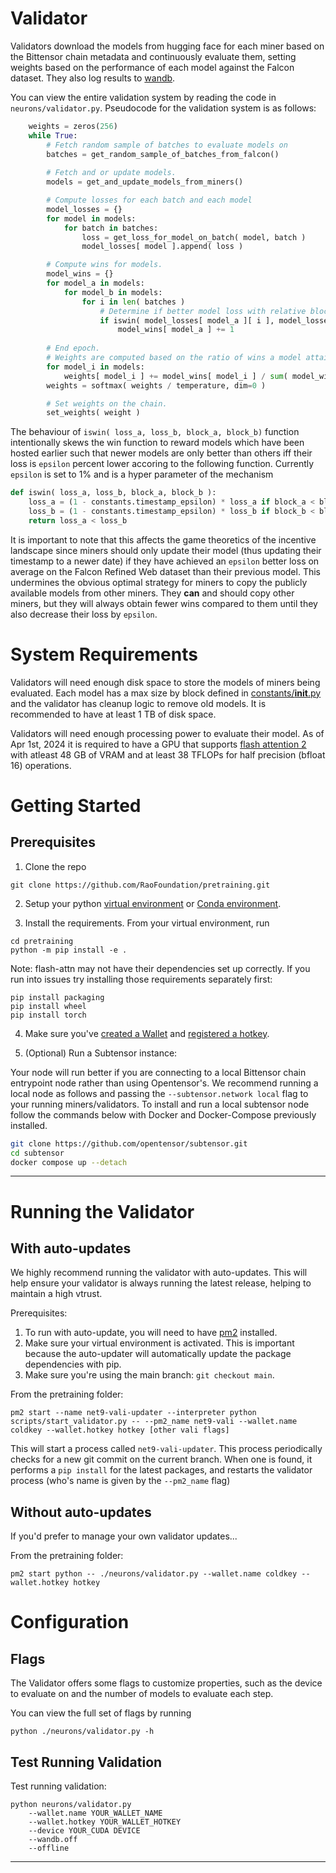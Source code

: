 # Validator 

Validators download the models from hugging face for each miner based on the Bittensor chain metadata and continuously evaluate them, setting weights based on the performance of each model against the Falcon dataset. They also log results to [wandb](https://wandb.ai/opentensor-dev/pretraining-subnet).

You can view the entire validation system by reading the code in `neurons/validator.py`. Pseudocode for the validation system is as follows:
```python
    weights = zeros(256)
    while True:
        # Fetch random sample of batches to evaluate models on
        batches = get_random_sample_of_batches_from_falcon()
        
        # Fetch and or update models.
        models = get_and_update_models_from_miners()

        # Compute losses for each batch and each model
        model_losses = {}
        for model in models:
            for batch in batches:
                loss = get_loss_for_model_on_batch( model, batch )
                model_losses[ model ].append( loss )

        # Compute wins for models.
        model_wins = {}
        for model_a in models:
            for model_b in models:
                for i in len( batches )
                    # Determine if better model loss with relative block number boosting.
                    if iswin( model_losses[ model_a ][ i ], model_losses[ model_b ][ i ], block_a, block_b ):
                        model_wins[ model_a ] += 1
                            
        # End epoch.
        # Weights are computed based on the ratio of wins a model attains during the epoch.
        for model_i in models:
            weights[ model_i ] += model_wins[ model_i ] / sum( model_wins.values() )
        weights = softmax( weights / temperature, dim=0 )

        # Set weights on the chain.
        set_weights( weight )
```

The behaviour of `iswin( loss_a, loss_b, block_a, block_b)` function intentionally skews the win function to reward models which have been hosted earlier such that newer models are only better than others iff their loss is `epsilon` percent lower accoring to the following function. Currently `epsilon` is set to 1% and is a hyper parameter of the mechanism

```python
def iswin( loss_a, loss_b, block_a, block_b ):
    loss_a = (1 - constants.timestamp_epsilon) * loss_a if block_a < block_b else loss_a
    loss_b = (1 - constants.timestamp_epsilon) * loss_b if block_b < block_a else loss_b
    return loss_a < loss_b
```

It is important to note that this affects the game theoretics of the incentive landscape since miners should only update their model (thus updating their timestamp to a newer date) if they have achieved an `epsilon` better loss on average on the Falcon Refined Web dataset than their previous model. This undermines the obvious optimal strategy for miners to copy the publicly available models from other miners. They **can** and should copy other miners, but they will always obtain fewer wins compared to them until they also decrease their loss by `epsilon`.

# System Requirements

Validators will need enough disk space to store the models of miners being evaluated. Each model has a max size by block defined in [constants/__init__.py](https://github.com/RaoFoundation/pretraining/blob/main/constants/__init__.py#L57) and the validator has cleanup logic to remove old models. It is recommended to have at least 1 TB of disk space.

Validators will need enough processing power to evaluate their model. As of Apr 1st, 2024 it is required to have a GPU that supports [flash attention 2](https://github.com/Dao-AILab/flash-attention) with atleast 48 GB of VRAM and at least 38 TFLOPs for half precision (bfloat 16) operations.

# Getting Started

## Prerequisites

1. Clone the repo

```shell
git clone https://github.com/RaoFoundation/pretraining.git
```

2. Setup your python [virtual environment](https://docs.python.org/3/library/venv.html) or [Conda environment](https://conda.io/projects/conda/en/latest/user-guide/tasks/manage-environments.html#creating-an-environment-with-commands).

3. Install the requirements. From your virtual environment, run
```shell
cd pretraining
python -m pip install -e .
```

Note: flash-attn may not have their dependencies set up correctly. If you run into issues try installing those requirements separately first:
```shell
pip install packaging
pip install wheel
pip install torch
```

4. Make sure you've [created a Wallet](https://docs.bittensor.com/getting-started/wallets) and [registered a hotkey](https://docs.bittensor.com/subnets/register-and-participate).

5. (Optional) Run a Subtensor instance:

Your node will run better if you are connecting to a local Bittensor chain entrypoint node rather than using Opentensor's. 
We recommend running a local node as follows and passing the ```--subtensor.network local``` flag to your running miners/validators. 
To install and run a local subtensor node follow the commands below with Docker and Docker-Compose previously installed.
```bash
git clone https://github.com/opentensor/subtensor.git
cd subtensor
docker compose up --detach
```
---

# Running the Validator

## With auto-updates

We highly recommend running the validator with auto-updates. This will help ensure your validator is always running the latest release, helping to maintain a high vtrust.

Prerequisites:
1. To run with auto-update, you will need to have [pm2](https://pm2.keymetrics.io/) installed.
2. Make sure your virtual environment is activated. This is important because the auto-updater will automatically update the package dependencies with pip.
3. Make sure you're using the main branch: `git checkout main`.

From the pretraining folder:
```shell
pm2 start --name net9-vali-updater --interpreter python scripts/start_validator.py -- --pm2_name net9-vali --wallet.name coldkey --wallet.hotkey hotkey [other vali flags]
```

This will start a process called `net9-vali-updater`. This process periodically checks for a new git commit on the current branch. When one is found, it performs a `pip install` for the latest packages, and restarts the validator process (who's name is given by the `--pm2_name` flag)

## Without auto-updates

If you'd prefer to manage your own validator updates...

From the pretraining folder:
```shell
pm2 start python -- ./neurons/validator.py --wallet.name coldkey --wallet.hotkey hotkey
```

# Configuration

## Flags

The Validator offers some flags to customize properties, such as the device to evaluate on and the number of models to evaluate each step.

You can view the full set of flags by running
```shell
python ./neurons/validator.py -h
```

## Test Running Validation

Test running validation:
```shell
python neurons/validator.py 
    --wallet.name YOUR_WALLET_NAME
    --wallet.hotkey YOUR_WALLET_HOTKEY 
    --device YOUR_CUDA DEVICE
    --wandb.off
    --offline
```
---